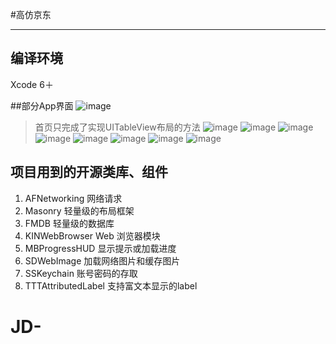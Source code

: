 #高仿京东

------

## 编译环境
Xcode 6＋

##部分App界面
![image](https://github.com/dalingge/JD-Mobile/blob/master/image/首页.png)
>首页只完成了实现UITableView布局的方法
![image](https://github.com/dalingge/JD-Mobile/blob/master/image/分类.png)
![image](https://github.com/dalingge/JD-Mobile/blob/master/image/发现.png)
![image](https://github.com/dalingge/JD-Mobile/blob/master/image/购物车.png)
![image](https://github.com/dalingge/JD-Mobile/blob/master/image/我的.png)
![image](https://github.com/dalingge/JD-Mobile/blob/master/image/商品.png)
![image](https://github.com/dalingge/JD-Mobile/blob/master/image/商品详情.png)
![image](https://github.com/dalingge/JD-Mobile/blob/master/image/填写订单.png)
![image](https://github.com/dalingge/JD-Mobile/blob/master/image/登录.png)

## 项目用到的开源类库、组件
1. AFNetworking                         网络请求
2. Masonry                              轻量级的布局框架
3. FMDB                                 轻量级的数据库
4. KINWebBrowser                        Web 浏览器模块
5. MBProgressHUD                        显示提示或加载进度
6. SDWebImage                           加载网络图片和缓存图片
7. SSKeychain                           账号密码的存取
8. TTTAttributedLabel                   支持富文本显示的label




# JD-
